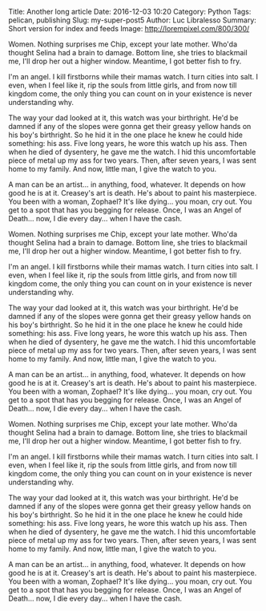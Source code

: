 Title: Another long article
Date: 2016-12-03 10:20
Category: Python
Tags: pelican, publishing
Slug: my-super-post5
Author: Luc Libralesso
Summary: Short version for index and feeds
Image: http://lorempixel.com/800/300/

Women. Nothing surprises me Chip, except your late mother. Who'da thought Selina had a brain to damage. Bottom line, she tries to blackmail me, I'll drop her out a higher window. Meantime, I got better fish to fry.

I'm an angel. I kill firstborns while their mamas watch. I turn cities into salt. I even, when I feel like it, rip the souls from little girls, and from now till kingdom come, the only thing you can count on in your existence is never understanding why.

The way your dad looked at it, this watch was your birthright. He'd be damned if any of the slopes were gonna get their greasy yellow hands on his boy's birthright. So he hid it in the one place he knew he could hide something: his ass. Five long years, he wore this watch up his ass. Then when he died of dysentery, he gave me the watch. I hid this uncomfortable piece of metal up my ass for two years. Then, after seven years, I was sent home to my family. And now, little man, I give the watch to you.

A man can be an artist... in anything, food, whatever. It depends on how good he is at it. Creasey's art is death. He's about to paint his masterpiece.
You been with a woman, Zophael? It's like dying... you moan, cry out. You get to a spot that has you begging for release. Once, I was an Angel of Death... now, I die every day... when I have the cash.

Women. Nothing surprises me Chip, except your late mother. Who'da thought Selina had a brain to damage. Bottom line, she tries to blackmail me, I'll drop her out a higher window. Meantime, I got better fish to fry.

I'm an angel. I kill firstborns while their mamas watch. I turn cities into salt. I even, when I feel like it, rip the souls from little girls, and from now till kingdom come, the only thing you can count on in your existence is never understanding why.

The way your dad looked at it, this watch was your birthright. He'd be damned if any of the slopes were gonna get their greasy yellow hands on his boy's birthright. So he hid it in the one place he knew he could hide something: his ass. Five long years, he wore this watch up his ass. Then when he died of dysentery, he gave me the watch. I hid this uncomfortable piece of metal up my ass for two years. Then, after seven years, I was sent home to my family. And now, little man, I give the watch to you.

A man can be an artist... in anything, food, whatever. It depends on how good he is at it. Creasey's art is death. He's about to paint his masterpiece.
You been with a woman, Zophael? It's like dying... you moan, cry out. You get to a spot that has you begging for release. Once, I was an Angel of Death... now, I die every day... when I have the cash.

Women. Nothing surprises me Chip, except your late mother. Who'da thought Selina had a brain to damage. Bottom line, she tries to blackmail me, I'll drop her out a higher window. Meantime, I got better fish to fry.

I'm an angel. I kill firstborns while their mamas watch. I turn cities into salt. I even, when I feel like it, rip the souls from little girls, and from now till kingdom come, the only thing you can count on in your existence is never understanding why.

The way your dad looked at it, this watch was your birthright. He'd be damned if any of the slopes were gonna get their greasy yellow hands on his boy's birthright. So he hid it in the one place he knew he could hide something: his ass. Five long years, he wore this watch up his ass. Then when he died of dysentery, he gave me the watch. I hid this uncomfortable piece of metal up my ass for two years. Then, after seven years, I was sent home to my family. And now, little man, I give the watch to you.

A man can be an artist... in anything, food, whatever. It depends on how good he is at it. Creasey's art is death. He's about to paint his masterpiece.
You been with a woman, Zophael? It's like dying... you moan, cry out. You get to a spot that has you begging for release. Once, I was an Angel of Death... now, I die every day... when I have the cash.

